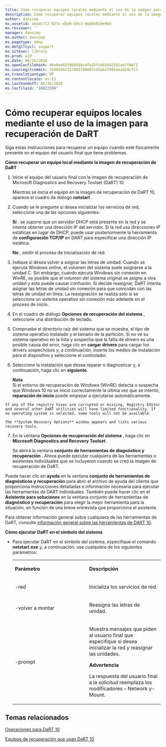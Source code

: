 ```yaml
---
title: Cómo recuperar equipos locales mediante el uso de la imagen para recuperación de DaRT
description: Cómo recuperar equipos locales mediante el uso de la imagen para recuperación de DaRT
author: dansimp
ms.assetid: a6adc717-827c-45e8-b9c3-06d0e919e0bd
ms.reviewer: ''
manager: dansimp
ms.author: dansimp
ms.pagetype: mdop
ms.mktglfcycl: support
ms.sitesec: library
ms.prod: w10
ms.date: 06/16/2016
ms.openlocfilehash: 06e8ad82f869568c9fa25fcbb16825b2abff06f1
ms.sourcegitcommit: 354664bc527d93f80687cd2eba70d1eea024c7c3
ms.translationtype: MT
ms.contentlocale: es-ES
ms.lasthandoff: 06/26/2020
ms.locfileid: "10822590"
---
```

# Cómo recuperar equipos locales mediante el uso de la imagen para recuperación de DaRT


Siga estas instrucciones para recuperar un equipo cuando esté físicamente presente en el equipo del usuario final que tiene problemas.

**Cómo recuperar un equipo local mediante la imagen de recuperación de DaRT**

1.  Inicie el equipo del usuario final con la imagen de recuperación de Microsoft Diagnostics and Recovery Toolset (DaRT) 10.

    Mientras se inicia el equipo en la imagen de recuperación de DaRT 10, aparece el cuadro de diálogo **netstart** .

2.  Cuando se le pregunte si desea inicializar los servicios de red, seleccione una de las opciones siguientes:

    **Sí** : se supone que un servidor DHCP está presente en la red y se intenta obtener una dirección IP del servidor. Si la red usa direcciones IP estáticas en lugar de DHCP, puede usar posteriormente la herramienta de **configuración TCP/IP** en DART para especificar una dirección IP estática.

    **No** , omitir el proceso de inicialización de red.

3.  Indique si desea volver a asignar las letras de unidad. Cuando se ejecuta Windows online, el volumen del sistema suele asignarse a la unidad C. Sin embargo, cuando ejecuta Windows sin conexión en WinRE, es posible que el volumen del sistema original se asigne a otra unidad y esto puede causar confusión. Si decide reasignar, DaRT intenta asignar las letras de unidad sin conexión para que coincidan con las letras de unidad en línea. La reasignación se realiza solo si se selecciona un sistema operativo sin conexión más adelante en el proceso de inicio.

4.  En el cuadro de diálogo **Opciones de recuperación del sistema** , seleccione una distribución de teclado.

5.  Compruebe el directorio raíz del sistema que se muestra, el tipo de sistema operativo instalado y el tamaño de la partición. Si no ve su sistema operativo en la lista y sospecha que la falta de drivers es una posible causa del error, haga clic en **cargar drivers** para cargar los drivers sospechosos y, a continuación, inserte los medios de instalación para el dispositivo y seleccione el controlador.

6.  Seleccione la instalación que desea reparar o diagnosticar y, a continuación, haga clic en **siguiente**.

    **Nota**  
    Si el entorno de recuperación de Windows (WinRE) detecta o sospecha que Windows 10 no se inició correctamente la última vez que se intentó, **reparación de inicio** puede empezar a ejecutarse automáticamente.



~~~
If any of the registry hives are corrupted or missing, Registry Editor and several other DaRT utilities will have limited functionality. If no operating system is selected, some tools will not be available.

The **System Recovery Options** window appears and lists various recovery tools.
~~~

7. En la ventana **Opciones de recuperación del sistema** , haga clic en **Microsoft Diagnostics and Recovery Toolset**.

   Se abrirá la ventana **conjunto de herramientas de diagnóstico y recuperación** . Ahora puede ejecutar cualquiera de las herramientas o asistentes individuales que se incluyeron cuando se creó la imagen de recuperación de DaRT.

Puede hacer clic en **ayuda** en la ventana **conjunto de herramientas de diagnósticos y recuperación** para abrir el archivo de ayuda del cliente que proporciona instrucciones detalladas e información necesaria para ejecutar las herramientas de DART individuales. También puede hacer clic en el **Asistente para soluciones** en la ventana conjunto de herramientas de **diagnóstico y recuperación** para elegir la mejor herramienta para la situación, en función de una breve entrevista que proporciona el asistente.

Para obtener información general sobre cualquiera de las herramientas de DaRT, consulte [información general sobre las herramientas de DART 10](overview-of-the-tools-in-dart-10.md).

**Cómo ejecutar DaRT en el símbolo del sistema**

- Para ejecutar DaRT en el símbolo del sistema, especifique el comando **netstart.exe** y, a continuación, use cualquiera de los siguientes parámetros:

  <table>
  <colgroup>
  <col width="50%" />
  <col width="50%" />
  </colgroup>
  <tbody>
  <tr class="odd">
  <td align="left"><p><strong>Parámetro</strong></p></td>
  <td align="left"><p><strong>Descripción</strong></p></td>
  </tr>
  <tr class="even">
  <td align="left"><p>-red</p></td>
  <td align="left"><p>Inicializa los servicios de red.</p></td>
  </tr>
  <tr class="odd">
  <td align="left"><p>-volver a montar</p></td>
  <td align="left"><p>Reasigna las letras de unidad.</p></td>
  </tr>
  <tr class="even">
  <td align="left"><p>-prompt</p></td>
  <td align="left"><p>Muestra mensajes que piden al usuario final que especifique si desea inicializar la red y reasignar las unidades.</p>
  <div class="alert">
  <strong>Advertencia</strong><br/><p>La respuesta del usuario final a la solicitud reemplaza los modificadores – Network y-Mount.</p>
  </div>
  <div>

  </div></td>
  </tr>
  </tbody>
  </table>



## Temas relacionados


[Operaciones para DaRT 10](operations-for-dart-10.md)

[Equipos de recuperación que usan DaRT 10](recovering-computers-using-dart-10.md)









